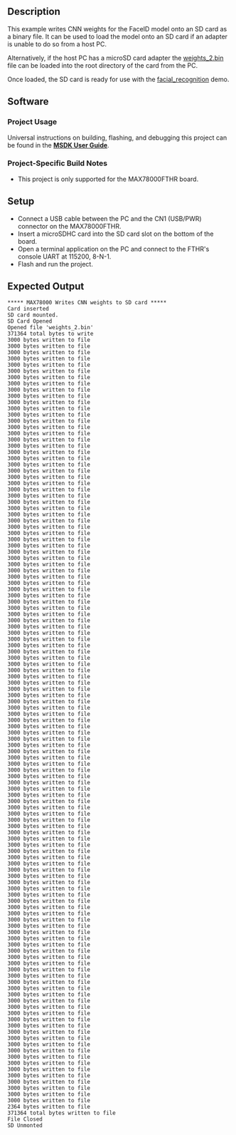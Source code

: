 ## Description

This example writes CNN weights for the FaceID model onto an SD card as a binary file.  It can be used to load the model onto an SD card if an adapter is unable to do so from a host PC.

Alternatively, if the host PC has a microSD card adapter the [weights_2.bin](weights_2.bin) file can be loaded into the root directory of the card from the PC.

Once loaded, the SD card is ready for use with the [facial_recognition](../README.md) demo.

## Software

### Project Usage

Universal instructions on building, flashing, and debugging this project can be found in the **[MSDK User Guide](https://analogdevicesinc.github.io/msdk/USERGUIDE/)**.

### Project-Specific Build Notes

* This project is only supported for the MAX78000FTHR board.

## Setup

-   Connect a USB cable between the PC and the CN1 (USB/PWR) connector on the MAX78000FTHR.
-   Insert a microSDHC card into the SD card slot on the bottom of the board.
-   Open a terminal application on the PC and connect to the FTHR's console UART at 115200, 8-N-1.
-   Flash and run the project.

## Expected Output

```
***** MAX78000 Writes CNN weights to SD card *****
Card inserted
SD card mounted.
SD Card Opened
Opened file 'weights_2.bin'
371364 total bytes to write
3000 bytes written to file
3000 bytes written to file
3000 bytes written to file
3000 bytes written to file
3000 bytes written to file
3000 bytes written to file
3000 bytes written to file
3000 bytes written to file
3000 bytes written to file
3000 bytes written to file
3000 bytes written to file
3000 bytes written to file
3000 bytes written to file
3000 bytes written to file
3000 bytes written to file
3000 bytes written to file
3000 bytes written to file
3000 bytes written to file
3000 bytes written to file
3000 bytes written to file
3000 bytes written to file
3000 bytes written to file
3000 bytes written to file
3000 bytes written to file
3000 bytes written to file
3000 bytes written to file
3000 bytes written to file
3000 bytes written to file
3000 bytes written to file
3000 bytes written to file
3000 bytes written to file
3000 bytes written to file
3000 bytes written to file
3000 bytes written to file
3000 bytes written to file
3000 bytes written to file
3000 bytes written to file
3000 bytes written to file
3000 bytes written to file
3000 bytes written to file
3000 bytes written to file
3000 bytes written to file
3000 bytes written to file
3000 bytes written to file
3000 bytes written to file
3000 bytes written to file
3000 bytes written to file
3000 bytes written to file
3000 bytes written to file
3000 bytes written to file
3000 bytes written to file
3000 bytes written to file
3000 bytes written to file
3000 bytes written to file
3000 bytes written to file
3000 bytes written to file
3000 bytes written to file
3000 bytes written to file
3000 bytes written to file
3000 bytes written to file
3000 bytes written to file
3000 bytes written to file
3000 bytes written to file
3000 bytes written to file
3000 bytes written to file
3000 bytes written to file
3000 bytes written to file
3000 bytes written to file
3000 bytes written to file
3000 bytes written to file
3000 bytes written to file
3000 bytes written to file
3000 bytes written to file
3000 bytes written to file
3000 bytes written to file
3000 bytes written to file
3000 bytes written to file
3000 bytes written to file
3000 bytes written to file
3000 bytes written to file
3000 bytes written to file
3000 bytes written to file
3000 bytes written to file
3000 bytes written to file
3000 bytes written to file
3000 bytes written to file
3000 bytes written to file
3000 bytes written to file
3000 bytes written to file
3000 bytes written to file
3000 bytes written to file
3000 bytes written to file
3000 bytes written to file
3000 bytes written to file
3000 bytes written to file
3000 bytes written to file
3000 bytes written to file
3000 bytes written to file
3000 bytes written to file
3000 bytes written to file
3000 bytes written to file
3000 bytes written to file
3000 bytes written to file
3000 bytes written to file
3000 bytes written to file
3000 bytes written to file
3000 bytes written to file
3000 bytes written to file
3000 bytes written to file
3000 bytes written to file
3000 bytes written to file
3000 bytes written to file
3000 bytes written to file
3000 bytes written to file
3000 bytes written to file
3000 bytes written to file
3000 bytes written to file
3000 bytes written to file
3000 bytes written to file
3000 bytes written to file
3000 bytes written to file
3000 bytes written to file
3000 bytes written to file
2364 bytes written to file
371364 total bytes written to file
File Closed
SD Unmonted
```